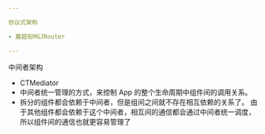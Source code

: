 ```yaml
---

协议式架构

- 蘑菇街MGJRouter

---
```


中间者架构

- CTMediator
- 中间者统一管理的方式，来控制 App 的整个生命周期中组件间的调用关系。
- 拆分的组件都会依赖于中间者，但是组间之间就不存在相互依赖的关系了。
由于其他组件都会依赖于这个中间者，相互间的通信都会通过中间者统一调度，所以组件间的通信也就更容易管理了